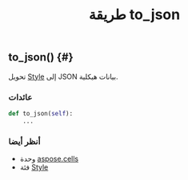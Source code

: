 ﻿---
title: طريقة to_json
second_title: Aspose.Cells for Python via .NET API المراجع
description:
type: docs
weight: 100
url: /ar/python-net/aspose.cells/style/to_json/
is_root: false
---
##  to_json() {#}
تحويل [Style](/cells/ar/python-net/aspose.cells/style) إلى JSON بيانات هيكلية.


###  عائدات




```python
def to_json(self):
    ...
```





###  أنظر أيضا
* وحدة [aspose.cells](../../)
* فئة [Style](/cells/ar/python-net/aspose.cells/style)
